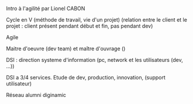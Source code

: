 Intro à l'agilité par Lionel CABON 


Cycle en V (méthode de travail, vie d'un projet) (relation entre le client et le projet : client présent pendant début et fin, pas pendant dev) 

Agile 

Maitre d'oeuvre (dev team) et maître d'ouvrage () 

DSI : direction systeme d'information (pc, network et les utilisateurs (dev, ...)) 

DSI a 3/4 services. Etude de dev, production, innovation, (support utilisateur) 

Réseau alumni diginamic 